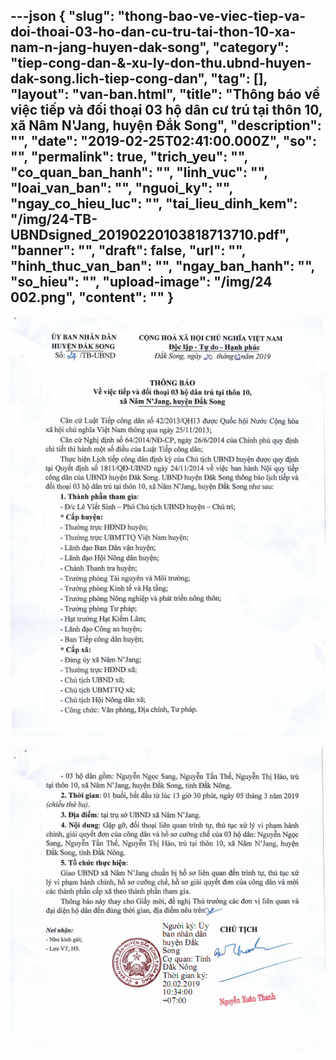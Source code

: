 ---json
{
    "slug": "thong-bao-ve-viec-tiep-va-doi-thoai-03-ho-dan-cu-tru-tai-thon-10-xa-nam-n-jang-huyen-dak-song",
    "category": "tiep-cong-dan-&-xu-ly-don-thu.ubnd-huyen-dak-song.lich-tiep-cong-dan",
    "tag": [],
    "layout": "van-ban.html",
    "title": "Thông báo về việc tiếp và đối thoại 03 hộ dân cư trú tại thôn 10, xã Nâm N'Jang, huyện Đắk Song",
    "description": "",
    "date": "2019-02-25T02:41:00.000Z",
    "so": "",
    "permalink": true,
    "trich_yeu": "",
    "co_quan_ban_hanh": "",
    "linh_vuc": "",
    "loai_van_ban": "",
    "nguoi_ky": "",
    "ngay_co_hieu_luc": "",
    "tai_lieu_dinh_kem": "/img/24-TB-UBNDsigned_20190220103818713710.pdf",
    "banner": "",
    "draft": false,
    "url": "",
    "hinh_thuc_van_ban": "",
    "ngay_ban_hanh": "",
    "so_hieu": "",
    "upload-image": "/img/24 002.png",
    "__content__": ""
}
---
<p><img alt="" src="/img/24 001.png" /></p>

<p><img alt="" src="/img/24 002.png" /></p>

<p>&nbsp;</p>
